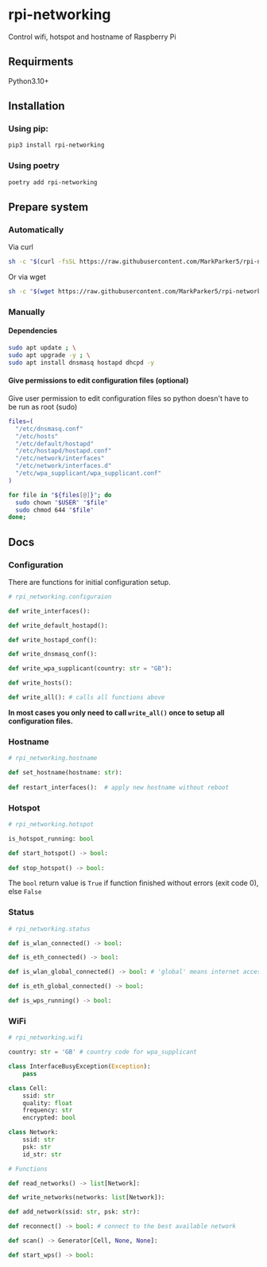 # rpi-networking
Control wifi, hotspot and hostname of Raspberry Pi

## Requirments 

Python3.10+

## Installation

### Using pip:

```sh
pip3 install rpi-networking 
```

### Using poetry

```sh
poetry add rpi-networking
```

## Prepare system

### Automatically 

Via curl

```sh
sh -c "$(curl -fsSL https://raw.githubusercontent.com/MarkParker5/rpi-networking/master/setup.sh)"
```

Or via wget

```sh
sh -c "$(wget https://raw.githubusercontent.com/MarkParker5/rpi-networking/master/setup.sh -O -)"
```

### Manually

#### Dependencies

```sh
sudo apt update ; \
sudo apt upgrade -y ; \
sudo apt install dnsmasq hostapd dhcpd -y
```

#### Give permissions to edit configuration files (optional)

Give user permission to edit configuration files so python doesn't have to be run as root (sudo)

```sh
files=(
  "/etc/dnsmasq.conf"
  "/etc/hosts"
  "/etc/default/hostapd"
  "/etc/hostapd/hostapd.conf"
  "/etc/network/interfaces"
  "/etc/network/interfaces.d"
  "/etc/wpa_supplicant/wpa_supplicant.conf"
)

for file in "${files[@]}"; do
  sudo chown "$USER" "$file"
  sudo chmod 644 "$file"
done;
```

## Docs

### Configuration

There are functions for initial configuration setup.

```python
# rpi_networking.configuraion

def write_interfaces():

def write_default_hostapd():

def write_hostapd_conf():

def write_dnsmasq_conf():

def write_wpa_supplicant(country: str = "GB"):

def write_hosts():

def write_all(): # calls all functions above
```

**In most cases you only need to call `write_all()` once to setup all configuration files.**

### Hostname

```python
# rpi_networking.hostname

def set_hostname(hostname: str):
    
def restart_interfaces():  # apply new hostname without reboot
```

### Hotspot

```python
# rpi_networking.hotspot

is_hotspot_running: bool

def start_hotspot() -> bool:
    
def stop_hotspot() -> bool:
```

The `bool` return value is `True` if function finished without errors (exit code 0), else `False`

### Status

```python
# rpi_networking.status

def is_wlan_connected() -> bool:

def is_eth_connected() -> bool:

def is_wlan_global_connected() -> bool: # 'global' means internet access

def is_eth_global_connected() -> bool:

def is_wps_running() -> bool:
```

### WiFi

```python
# rpi_networking.wifi

country: str = 'GB' # country code for wpa_supplicant

class InterfaceBusyException(Exception): 
    pass

class Cell:
    ssid: str
    quality: float
    frequency: str
    encrypted: bool

class Network:
    ssid: str
    psk: str
    id_str: str

# Functions

def read_networks() -> list[Network]:

def write_networks(networks: list[Network]):

def add_network(ssid: str, psk: str):

def reconnect() -> bool: # connect to the best available network

def scan() -> Generator[Cell, None, None]:

def start_wps() -> bool:
```
